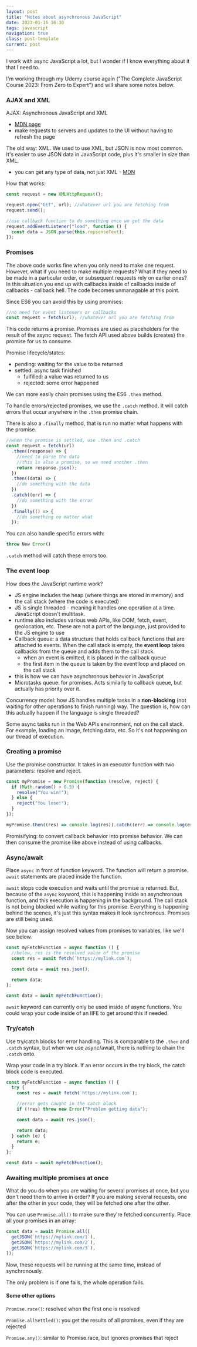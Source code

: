 ```yaml
---
layout: post
title: "Notes about asynchronous JavaScript"
date: 2023-01-16 16:30
tags: javascript
navigation: true
class: post-template
current: post
---
```


I work with async JavaScript a lot, but I wonder if I know everything about it that I need to.

I'm working through my Udemy course again ("The Complete JavaScript Course 2023: From Zero to Expert") and will share some notes below.

### AJAX and XML

AJAX: Asynchronous JavaScript and XML

- [MDN page](https://developer.mozilla.org/en-US/docs/Web/Guide/AJAX)
- make requests to servers and updates to the UI without having to refresh the page

The old way: XML. We used to use XML, but JSON is now most common. It's easier to use JSON data in JavaScript code, plus it's smaller in size than XML.

- you can get any type of data, not just XML - [MDN](https://developer.mozilla.org/en-US/docs/Web/API/XMLHttpRequest)

How that works:

```js
const request = new XMLHttpRequest();

request.open("GET", url); //whatever url you are fetching from
request.send();

//use callback function to do something once we get the data
request.addEventListener("load", function () {
  const data = JSON.parse(this.repsonseText);
});
```

### Promises

The above code works fine when you only need to make one request. However, what if you need to make multiple requests? What if they need to be made in a particular order, or subsequent requests rely on earlier ones? In this situation you end up with callbacks inside of callbacks inside of callbacks - callback hell. The code becomes unmanagable at this point.

Since ES6 you can avoid this by using promises:

```js
//no need for event listeners or callbacks
const request = fetch(url); //whatever url you are fetching from
```

This code returns a promise. Promises are used as placeholders for the result of the async request. The fetch API used above builds (creates) the promise for us to consume.

Promise lifecycle/states:

- pending: waiting for the value to be returned
- settled: async task finished
  - fulfilled: a value was returned to us
  - rejected: some error happened

We can more easily chain promises using the ES6 `.then` method.

To handle errors/rejected promises, we use the `.catch` method. It will catch errors that occur anywhere in the `.then` promise chain.

There is also a `.finally` method, that is run no matter what happens with the promise.

```js
//when the promise is settled, use .then and .catch
const request = fetch(url)
  .then((response) => {
    //need to parse the data
    //this is also a promise, so we need another .then
    return response.json();
  })
  .then((data) => {
    //do something with the data
  })
  .catch((err) => {
    //do something with the error
  })
  .finally(() => {
    //do something no matter what
  });
```

You can also handle specific errors with:

```js
throw New Error()
```

`.catch` method will catch these errors too.

### The event loop

How does the JavaScript runtime work?

- JS engine includes the heap (where things are stored in memory) and the call stack (where the code is executed)
- JS is single threaded - meaning it handles one operation at a time. JavaScript doesn't multitask.
- runtime also includes various web APIs, like DOM, fetch, event, geolocation, etc. These are not a part of the language, just provided to the JS engine to use
- Callback queue: a data structure that holds callback functions that are attached to events. When the call stack is empty, the <strong>event loop </strong> takes callbacks from the queue and adds them to the call stack.
  - when an event is emitted, it is placed in the callback queue
  - the first item in the queue is taken by the event loop and placed on the call stack
- this is how we can have asynchronous behavior in JavaScript
- Microtasks queue: for promises. Acts similarly to callback queue, but actually has priority over it.

Concurrency model: how JS handles multiple tasks in a <strong>non-blocking</strong> (not waiting for other operations to finish running) way. The question is, how can this actually happen if the language is single threaded?

Some async tasks run in the Web APIs environment, not on the call stack. For example, loading an image, fetching data, etc. So it's not happening on our thread of execution.

### Creating a promise

Use the promise constructor. It takes in an executor function with two parameters: resolve and reject.

```js
const myPromise = new Promise(function (resolve, reject) {
  if (Math.random() > 0.5) {
    resolve("You win!");
  } else {
    reject("You lose!");
  }
});

myPromise.then((res) => console.log(res)).catch((err) => console.log(err));
```

Promisifying: to convert callback behavior into promise behavior. We can then consume the promise like above instead of using callbacks.

### Async/await

Place `async` in front of function keyword. The function will return a promise. `await` statements are placed inside the function.

`await` stops code execution and waits until the promise is returned. But, because of the `async` keyword, this is happening inside an asynchronous function, and this execution is happening in the background. The call stack is not being blocked while waiting for this promise. Everything is happening behind the scenes, it's just this syntax makes it look synchronous. Promises are still being used.

Now you can assign resolved values from promises to variables, like we'll see below.

```js
const myFetchFunction = async function () {
  //below, res is the resolved value of the promise
  const res = await fetch(`https://mylink.com`);

  const data = await res.json();

  return data;
};

const data = await myFetchFunction();
```

`await` keyword can currently only be used inside of async functions. You could wrap your code inside of an IIFE to get around this if needed.

### Try/catch

Use try/catch blocks for error handling. This is comparable to the `.then` and `.catch` syntax, but when we use async/await, there is nothing to chain the `.catch` onto.

Wrap your code in a try block. If an error occurs in the try block, the catch block code is executed.

```js
const myFetchFunction = async function () {
  try {
    const res = await fetch(`https://mylink.com`);

    //error gets caught in the catch block
    if (!res) throw new Error("Problem getting data");

    const data = await res.json();

    return data;
  } catch (e) {
    return e;
  }
};

const data = await myFetchFunction();
```

### Awaiting multiple promises at once

What do you do when you are waiting for several promises at once, but you don't need them to arrive in order? If you are making several requests, one after the other in your code, they will be fetched one after the other.

You can use `Promise.all()` to make sure they're fetched concurrently. Place all your promises in an array:

```js
const data = await Promise.all([
  getJSON(`https://mylink.com/1`),
  getJSON(`https://mylink.com/2`),
  getJSON(`https://mylink.com/3`),
]);
```

Now, these requests will be running at the same time, instead of synchronously.

The only problem is if one fails, the whole operation fails.

#### Some other options

`Promise.race()`: resolved when the first one is resolved

`Promise.allSettled()`: you get the results of all promises, even if they are rejected

`Promise.any()`: similar to Promise.race, but ignores promises that reject
